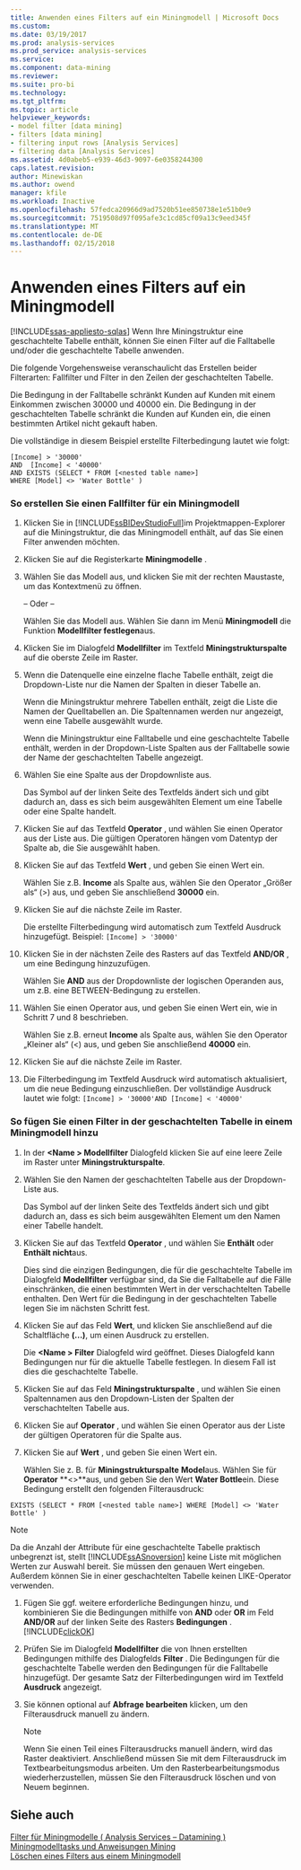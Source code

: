 ```yaml
---
title: Anwenden eines Filters auf ein Miningmodell | Microsoft Docs
ms.custom: 
ms.date: 03/19/2017
ms.prod: analysis-services
ms.prod_service: analysis-services
ms.service: 
ms.component: data-mining
ms.reviewer: 
ms.suite: pro-bi
ms.technology: 
ms.tgt_pltfrm: 
ms.topic: article
helpviewer_keywords:
- model filter [data mining]
- filters [data mining]
- filtering input rows [Analysis Services]
- filtering data [Analysis Services]
ms.assetid: 4d0abeb5-e939-46d3-9097-6e0358244300
caps.latest.revision: 
author: Minewiskan
ms.author: owend
manager: kfile
ms.workload: Inactive
ms.openlocfilehash: 57fedca20966d9ad7520b51ee850738e1e51b0e9
ms.sourcegitcommit: 7519508d97f095afe3c1cd85cf09a13c9eed345f
ms.translationtype: MT
ms.contentlocale: de-DE
ms.lasthandoff: 02/15/2018
---
```

# <a name="apply-a-filter-to-a-mining-model"></a>Anwenden eines Filters auf ein Miningmodell
[!INCLUDE[ssas-appliesto-sqlas](../../includes/ssas-appliesto-sqlas.md)]
Wenn Ihre Miningstruktur eine geschachtelte Tabelle enthält, können Sie einen Filter auf die Falltabelle und/oder die geschachtelte Tabelle anwenden.  
  
 Die folgende Vorgehensweise veranschaulicht das Erstellen beider Filterarten: Fallfilter und Filter in den Zeilen der geschachtelten Tabelle.  
  
 Die Bedingung in der Falltabelle schränkt Kunden auf Kunden mit einem Einkommen zwischen 30000 und 40000 ein. Die Bedingung in der geschachtelten Tabelle schränkt die Kunden auf Kunden ein, die einen bestimmten Artikel nicht gekauft haben.  
  
 Die vollständige in diesem Beispiel erstellte Filterbedingung lautet wie folgt:  
  
```  
[Income] > '30000'   
AND  [Income] < '40000'   
AND EXISTS (SELECT * FROM [<nested table name>]   
WHERE [Model] <> 'Water Bottle' )   
```  
  
### <a name="to-create-a-case-filter-on-a-mining-model"></a>So erstellen Sie einen Fallfilter für ein Miningmodell  
  
1.  Klicken Sie in [!INCLUDE[ssBIDevStudioFull](../../includes/ssbidevstudiofull-md.md)]im Projektmappen-Explorer auf die Miningstruktur, die das Miningmodell enthält, auf das Sie einen Filter anwenden möchten.  
  
2.  Klicken Sie auf die Registerkarte **Miningmodelle** .  
  
3.  Wählen Sie das Modell aus, und klicken Sie mit der rechten Maustaste, um das Kontextmenü zu öffnen.  
  
     – Oder –  
  
     Wählen Sie das Modell aus. Wählen Sie dann im Menü **Miningmodell** die Funktion **Modellfilter festlegen**aus.  
  
4.  Klicken Sie im Dialogfeld **Modellfilter** im Textfeld **Miningstrukturspalte** auf die oberste Zeile im Raster.  
  
5.  Wenn die Datenquelle eine einzelne flache Tabelle enthält, zeigt die Dropdown-Liste nur die Namen der Spalten in dieser Tabelle an.  
  
     Wenn die Miningstruktur mehrere Tabellen enthält, zeigt die Liste die Namen der Quelltabellen an. Die Spaltennamen werden nur angezeigt, wenn eine Tabelle ausgewählt wurde.  
  
     Wenn die Miningstruktur eine Falltabelle und eine geschachtelte Tabelle enthält, werden in der Dropdown-Liste Spalten aus der Falltabelle sowie der Name der geschachtelten Tabelle angezeigt.  
  
6.  Wählen Sie eine Spalte aus der Dropdownliste aus.  
  
     Das Symbol auf der linken Seite des Textfelds ändert sich und gibt dadurch an, dass es sich beim ausgewählten Element um eine Tabelle oder eine Spalte handelt.  
  
7.  Klicken Sie auf das Textfeld **Operator** , und wählen Sie einen Operator aus der Liste aus. Die gültigen Operatoren hängen vom Datentyp der Spalte ab, die Sie ausgewählt haben.  
  
8.  Klicken Sie auf das Textfeld **Wert** , und geben Sie einen Wert ein.  
  
     Wählen Sie z.B. **Income** als Spalte aus, wählen Sie den Operator „Größer als“ (>) aus, und geben Sie anschließend **30000** ein.  
  
9. Klicken Sie auf die nächste Zeile im Raster.  
  
     Die erstellte Filterbedingung wird automatisch zum Textfeld Ausdruck hinzugefügt. Beispiel: `[Income] > '30000'`  
  
10. Klicken Sie in der nächsten Zeile des Rasters auf das Textfeld **AND/OR** , um eine Bedingung hinzuzufügen.  
  
     Wählen Sie **AND** aus der Dropdownliste der logischen Operanden aus, um z.B. eine BETWEEN-Bedingung zu erstellen.  
  
11. Wählen Sie einen Operator aus, und geben Sie einen Wert ein, wie in Schritt 7 und 8 beschrieben.  
  
     Wählen Sie z.B. erneut **Income** als Spalte aus, wählen Sie den Operator „Kleiner als“ (<) aus, und geben Sie anschließend **40000** ein.  
  
12. Klicken Sie auf die nächste Zeile im Raster.  
  
13. Die Filterbedingung im Textfeld Ausdruck wird automatisch aktualisiert, um die neue Bedingung einzuschließen. Der vollständige Ausdruck lautet wie folgt: `[Income] > '30000'AND [Income] < '40000'`  
  
### <a name="to-add-a-filter-on-the-nested-table-in-a-mining-model"></a>So fügen Sie einen Filter in der geschachtelten Tabelle in einem Miningmodell hinzu  
  
1.  In der  **\<Name > Modellfilter** Dialogfeld klicken Sie auf eine leere Zeile im Raster unter **Miningstrukturspalte**.  
  
2.  Wählen Sie den Namen der geschachtelten Tabelle aus der Dropdown-Liste aus.  
  
     Das Symbol auf der linken Seite des Textfelds ändert sich und gibt dadurch an, dass es sich beim ausgewählten Element um den Namen einer Tabelle handelt.  
  
3.  Klicken Sie auf das Textfeld **Operator** , und wählen Sie **Enthält** oder **Enthält nicht**aus.  
  
     Dies sind die einzigen Bedingungen, die für die geschachtelte Tabelle im Dialogfeld **Modellfilter** verfügbar sind, da Sie die Falltabelle auf die Fälle einschränken, die einen bestimmten Wert in der verschachtelten Tabelle enthalten. Den Wert für die Bedingung in der geschachtelten Tabelle legen Sie im nächsten Schritt fest.  
  
4.  Klicken Sie auf das Feld **Wert**, und klicken Sie anschließend auf die Schaltfläche **(...)**, um einen Ausdruck zu erstellen.  
  
     Die  **\<Name > Filter** Dialogfeld wird geöffnet. Dieses Dialogfeld kann Bedingungen nur für die aktuelle Tabelle festlegen. In diesem Fall ist dies die geschachtelte Tabelle.  
  
5.  Klicken Sie auf das Feld **Miningstrukturspalte** , und wählen Sie einen Spaltennamen aus den Dropdown-Listen der Spalten der verschachtelten Tabelle aus.  
  
6.  Klicken Sie auf **Operator** , und wählen Sie einen Operator aus der Liste der gültigen Operatoren für die Spalte aus.  
  
7.  Klicken Sie auf **Wert** , und geben Sie einen Wert ein.  
  
     Wählen Sie z. B. für **Miningstrukturspalte** **Model**aus. Wählen Sie für **Operator** **<>**aus, und geben Sie den Wert **Water Bottle**ein. Diese Bedingung erstellt den folgenden Filterausdruck:  
  
```  
EXISTS (SELECT * FROM [<nested table name>] WHERE [Model] <> 'Water Bottle' )   
```  
  
> [!NOTE]  
>  Da die Anzahl der Attribute für eine geschachtelte Tabelle praktisch unbegrenzt ist, stellt [!INCLUDE[ssASnoversion](../../includes/ssasnoversion-md.md)] keine Liste mit möglichen Werten zur Auswahl bereit. Sie müssen den genauen Wert eingeben. Außerdem können Sie in einer geschachtelten Tabelle keinen LIKE-Operator verwenden.  
  
1.  Fügen Sie ggf. weitere erforderliche Bedingungen hinzu, und kombinieren Sie die Bedingungen mithilfe von **AND** oder **OR** im Feld **AND/OR** auf der linken Seite des Rasters **Bedingungen** . [!INCLUDE[clickOK](../../includes/clickok-md.md)]  
  
2.  Prüfen Sie im Dialogfeld **Modellfilter** die von Ihnen erstellten Bedingungen mithilfe des Dialogfelds **Filter** . Die Bedingungen für die geschachtelte Tabelle werden den Bedingungen für die Falltabelle hinzugefügt. Der gesamte Satz der Filterbedingungen wird im Textfeld **Ausdruck** angezeigt.  
  
3.  Sie können optional auf **Abfrage bearbeiten** klicken, um den Filterausdruck manuell zu ändern.  
  
    > [!NOTE]  
    >  Wenn Sie einen Teil eines Filterausdrucks manuell ändern, wird das Raster deaktiviert. Anschließend müssen Sie mit dem Filterausdruck im Textbearbeitungsmodus arbeiten. Um den Rasterbearbeitungsmodus wiederherzustellen, müssen Sie den Filterausdruck löschen und von Neuem beginnen.  
  
## <a name="see-also"></a>Siehe auch  
 [Filter für Miningmodelle &#40; Analysis Services – Datamining &#41;](../../analysis-services/data-mining/filters-for-mining-models-analysis-services-data-mining.md)   
 [Miningmodelltasks und Anweisungen Mining](../../analysis-services/data-mining/mining-model-tasks-and-how-tos.md)   
 [Löschen eines Filters aus einem Miningmodell](../../analysis-services/data-mining/delete-a-filter-from-a-mining-model.md)  
  
  
